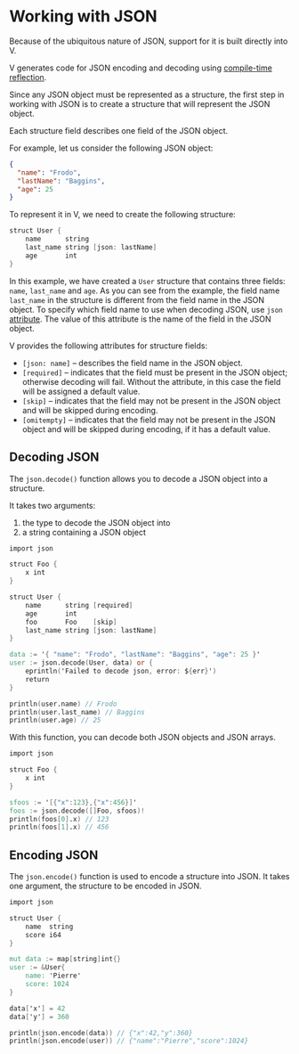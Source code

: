 # Working with JSON

Because of the ubiquitous nature of JSON, support for it is built directly into V.

V generates code for JSON encoding and decoding using
[compile-time reflection](compile-time/reflection.md).

Since any JSON object must be represented as a structure, the first step in working with
JSON is to create a structure that will represent the JSON object.

Each structure field describes one field of the JSON object.

For example, let us consider the following JSON object:

```json
{
  "name": "Frodo",
  "lastName": "Baggins",
  "age": 25
}
```

To represent it in V, we need to create the following structure:

```v
struct User {
	name      string
	last_name string [json: lastName]
	age       int
}
```

In this example, we have created a `User` structure that contains three fields: `name`, `last_name`
and `age`.
As you can see from the example, the field name `last_name` in the structure is different from the
field name in the JSON object.
To specify which field name to use when decoding JSON, use `json`
[attribute](attributes/overview.md).
The value of this attribute is the name of the field in the JSON object.

V provides the following attributes for structure fields:

- `[json: name]` – describes the field name in the JSON object.
- `[required]` – indicates that the field must be present in the JSON object;
  otherwise decoding will fail.
  Without the attribute, in this case the field will be assigned a default value.
- `[skip]` – indicates that the field may not be present in the JSON object and will be skipped
  during encoding.
- `[omitempty]` – indicates that the field may not be present in the JSON object and will be skipped
  during encoding, if it has a default value.

## Decoding JSON

The `json.decode()` function allows you to decode a JSON object into a structure.

It takes two arguments:

1. the type to decode the JSON object into
2. a string containing a JSON object

```v play
import json

struct Foo {
	x int
}

struct User {
	name      string [required]
	age       int
	foo       Foo    [skip]
	last_name string [json: lastName]
}

data := '{ "name": "Frodo", "lastName": "Baggins", "age": 25 }'
user := json.decode(User, data) or {
	eprintln('Failed to decode json, error: ${err}')
	return
}

println(user.name) // Frodo
println(user.last_name) // Baggins
println(user.age) // 25
```

With this function, you can decode both JSON objects and JSON arrays.

```v play
import json

struct Foo {
	x int
}

sfoos := '[{"x":123},{"x":456}]'
foos := json.decode([]Foo, sfoos)!
println(foos[0].x) // 123
println(foos[1].x) // 456
```

## Encoding JSON

The `json.encode()` function is used to encode a structure into JSON.
It takes one argument, the structure to be encoded in JSON.

```v play
import json

struct User {
	name  string
	score i64
}

mut data := map[string]int{}
user := &User{
	name: 'Pierre'
	score: 1024
}

data['x'] = 42
data['y'] = 360

println(json.encode(data)) // {"x":42,"y":360}
println(json.encode(user)) // {"name":"Pierre","score":1024}
```
